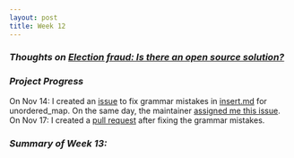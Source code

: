 ```yaml
---
layout: post
title: Week 12
---
```

### **_Thoughts on [Election fraud: Is there an open source solution?](https://opensource.com/article/19/9/voting-fraud-open-source-solution?)_**  

### **_Project Progress_**    
On Nov 14: I created an [issue](https://github.com/Bhupesh-V/30-seconds-of-cpp/issues/445) to fix grammar mistakes in [insert.md](https://github.com/Bhupesh-V/30-seconds-of-cpp/blob/master/unordered_map/insert.md) for unordered_map. On the same day, the maintainer [assigned me this issue](https://github.com/Bhupesh-V/30-seconds-of-cpp/issues/assigned/rajsukanya).  
On Nov 17: I created a [pull request](https://github.com/Bhupesh-V/30-seconds-of-cpp/pull/446) after fixing the grammar mistakes.  

### **_Summary of Week 13:_**    
<!--
I made three more contributions to Wikipedia. Last week, I randomly searched through some wikipedia pages and found a few spelling and grammar mistakes I could fix. But this took me more time because in some of the pages I looked, I couldn't find anything to fix. However this week, I decided to look up TV shows I watched before and/or watching now and I found
-->
